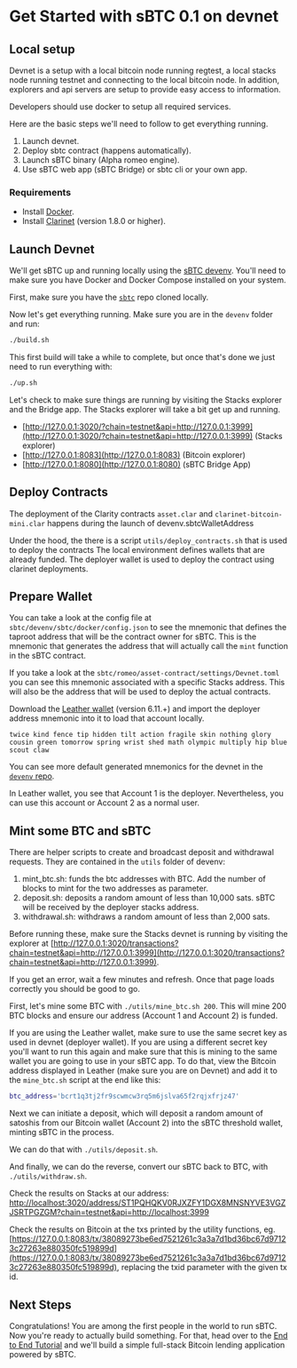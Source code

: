 # Get Started with sBTC 0.1 on devnet

## Local setup

Devnet is a setup with a local bitcoin node running regtest, a local stacks node running testnet and connecting to the local bitcoin node. In addition, explorers and api servers are setup to provide easy access to information.

Developers should use docker to setup all required services.

Here are the basic steps we'll need to follow to get everything running.

1. Launch devnet.
2. Deploy sbtc contract (happens automatically).
3. Launch sBTC binary (Alpha romeo engine).
4. Use sBTC web app (sBTC Bridge) or sbtc cli or your own app.

### Requirements

- Install [Docker](https://docs.docker.com/engine/install/).
- Install [Clarinet](https://github.com/hirosystems/clarinet) (version 1.8.0 or higher).

## Launch Devnet

We'll get sBTC up and running locally using the [sBTC devenv](https://github.com/stacks-network/sbtc/blob/main/devenv/README.md). You'll need to make sure you have Docker and Docker Compose installed on your system.

First, make sure you have the [`sbtc`](https://github.com/stacks-network/sbtc) repo cloned locally.

Now let's get everything running. Make sure you are in the `devenv` folder and run:

```bash
./build.sh
```

This first build will take a while to complete, but once that's done we just need to run everything with:

```bash
./up.sh
```

Let's check to make sure things are running by visiting the Stacks explorer and the Bridge app. The Stacks explorer will take a bit get up and running.

- [http://127.0.0.1:3020/?chain=testnet&api=http://127.0.0.1:3999](http://127.0.0.1:3020/?chain=testnet&api=http://127.0.0.1:3999) (Stacks explorer)
- [http://127.0.0.1:8083](http://127.0.0.1:8083) (Bitcoin explorer)
- [http://127.0.0.1:8080](http://127.0.0.1:8080) (sBTC Bridge App)

## Deploy Contracts

The deployment of the Clarity contracts `asset.clar` and `clarinet-bitcoin-mini.clar` happens during the launch of devenv.sbtcWalletAddress

Under the hood, the there is a script `utils/deploy_contracts.sh` that is used to deploy the contracts The local environment defines wallets that are already funded. The deployer wallet is used to deploy the contract using clarinet deployments.

## Prepare Wallet
You can take a look at the config file at `sbtc/devenv/sbtc/docker/config.json` to see the mnemonic that defines the taproot address that will be the contract owner for sBTC. This is the mnemonic that generates the address that will actually call the `mint` function in the sBTC contract.

If you take a look at the `sbtc/romeo/asset-contract/settings/Devnet.toml` you can see this mnemonic associated with a specific Stacks address. This will also be the address that will be used to deploy the actual contracts.

Download the [Leather wallet](https://leather.io) (version 6.11.+) and import the deployer address mnemonic into it to load that account locally.
```
twice kind fence tip hidden tilt action fragile skin nothing glory cousin green tomorrow spring wrist shed math olympic multiply hip blue scout claw
```

You can see more default generated mnemonics for the devnet in the [`devenv` repo](https://github.com/stacks-network/sbtc/devenv).

In Leather wallet, you see that Account 1 is the deployer. Nevertheless, you can use this account or Account 2 as a normal user.

## Mint some BTC and sBTC

There are helper scripts to create and broadcast deposit and withdrawal requests. They are contained in the `utils` folder of devenv:

1. mint_btc.sh: funds the btc addresses with BTC. Add the number of blocks to mint for the two addresses as parameter.
2. deposit.sh: deposits a random amount of less than 10,000 sats. sBTC will be received by the deployer stacks address.
3. withdrawal.sh: withdraws a random amount of less than 2,000 sats.

Before running these, make sure the Stacks devnet is running by visiting the explorer at [http://127.0.0.1:3020/transactions?chain=testnet&api=http://127.0.0.1:3999](http://127.0.0.1:3020/transactions?chain=testnet&api=http://127.0.0.1:3999).

If you get an error, wait a few minutes and refresh. Once that page loads correctly you should be good to go.

First, let's mine some BTC with `./utils/mine_btc.sh 200`. This will mine 200 BTC blocks and ensure our address (Account 1 and Account 2) is funded.

If you are using the Leather wallet, make sure to use the same secret key as used in devnet (deployer wallet). If you are using a different secret key you'll want to run this again and make sure that this is mining to the same wallet you are going to use in your sBTC app. To do that, view the Bitcoin address displayed in Leather (make sure you are on Devnet) and add it to the `mine_btc.sh` script at the end like this:

```bash
btc_address='bcrt1q3tj2fr9scwmcw3rq5m6jslva65f2rqjxfrjz47'
```

Next we can initiate a deposit, which will deposit a random amount of satoshis from our Bitcoin wallet (Account 2) into the sBTC threshold wallet, minting sBTC in the process.

We can do that with `./utils/deposit.sh`.

And finally, we can do the reverse, convert our sBTC back to BTC, with `./utils/withdraw.sh`.

Check the results on Stacks at our address:
[http://localhost:3020/address/ST1PQHQKV0RJXZFY1DGX8MNSNYVE3VGZJSRTPGZGM?chain=testnet&api=http://localhost:3999](http://localhost:3020/address/ST1PQHQKV0RJXZFY1DGX8MNSNYVE3VGZJSRTPGZGM?chain=testnet&api=http://localhost:3999)

Check the results on Bitcoin at the txs printed by the utility functions, eg. [https://127.0.0.1:8083/tx/38089273be6ed7521261c3a3a7d1bd36bc67d97123c27263e880350fc519899d](https://127.0.0.1:8083/tx/38089273be6ed7521261c3a3a7d1bd36bc67d97123c27263e880350fc519899d), replacing the txid parameter with the given tx id.

## Next Steps

Congratulations! You are among the first people in the world to run sBTC. Now you're ready to actually build something. For that, head over to the [End to End Tutorial](./tutorial.md) and we'll build a simple full-stack Bitcoin lending application powered by sBTC.
